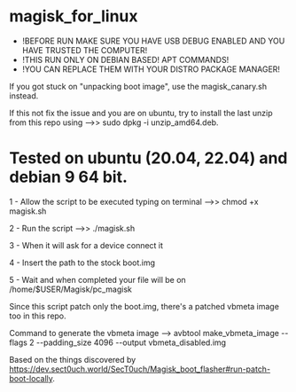 # magisk_for_linux

- !BEFORE RUN MAKE SURE YOU HAVE USB DEBUG ENABLED AND YOU HAVE TRUSTED THE COMPUTER!
- !THIS RUN ONLY ON DEBIAN BASED! APT COMMANDS!
- !YOU CAN REPLACE THEM WITH YOUR DISTRO PACKAGE MANAGER!

If you got stuck on "unpacking boot image", use the magisk_canary.sh instead.

If this not fix the issue and you are on ubuntu, try to install the last unzip from this repo using  -->> sudo dpkg -i unzip_amd64.deb.

# Tested on ubuntu (20.04, 22.04) and debian 9 64 bit.

1 - Allow the script to be executed typing on terminal -->> chmod +x magisk.sh

2 - Run the script  -->> ./magisk.sh

3 - When it will ask for a device connect it

4 - Insert the path to the stock boot.img

5 - Wait and when completed your file will be on /home/$USER/Magisk/pc_magisk

Since this script patch only the boot.img, there's a patched vbmeta image too in this repo. 

Command to generate the vbmeta image --> avbtool make_vbmeta_image --flags 2 --padding_size 4096 --output vbmeta_disabled.img

Based on the things discovered by https://dev.sect0uch.world/SecT0uch/Magisk_boot_flasher#run-patch-boot-locally.

